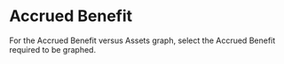 # Accrued Benefit

For the Accrued Benefit versus Assets graph, select the Accrued Benefit
required to be graphed.

